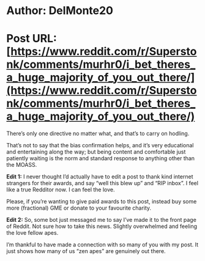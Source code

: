 # Author: DelMonte20
# Post URL: [https://www.reddit.com/r/Superstonk/comments/murhr0/i_bet_theres_a_huge_majority_of_you_out_there/](https://www.reddit.com/r/Superstonk/comments/murhr0/i_bet_theres_a_huge_majority_of_you_out_there/)


There’s only one directive no matter what, and that’s to carry on hodling. 

That’s not to say that the bias confirmation helps, and it’s very educational and entertaining along the way; but being content and comfortable just patiently waiting is the norm and standard response to anything other than the MOASS.


**Edit 1:** I never thought I’d actually have to edit a post to thank kind internet strangers for their awards, and say “well this blew up” and “RIP inbox”. I feel like a true Redditor now. I can feel the love.

Please, if you’re wanting to give paid awards to this post, instead buy some more (fractional) GME or donate to your favourite charity.

**Edit 2:** So, some bot just messaged me to say I’ve made it to the front page of Reddit. Not sure how to take this news. Slightly overwhelmed and feeling the love fellow apes.

I’m thankful to have made a connection with so many of you with my post. It just shows how many of us “zen apes” are genuinely out there.